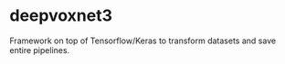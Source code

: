 # deepvoxnet3
Framework on top of Tensorflow/Keras to transform datasets and save entire pipelines.
